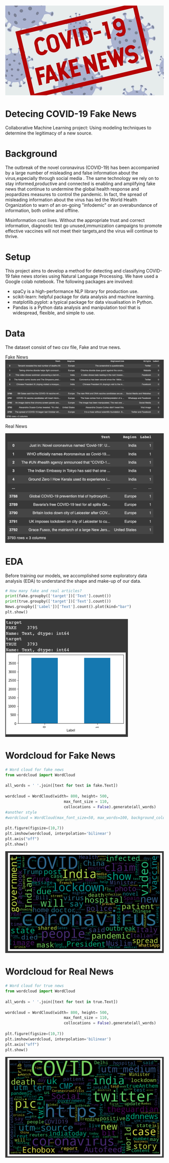 ![Covid-19_fake_news](/images/covid_19_fake_news.jpeg)

# Detecing COVID-19 Fake News

Collaborative Machine Learning project: Using modeling techniques to determine the legitimacy of a new source.

# Background

The outbreak of the novel coronavirus (COVID-19) has been accompanied by a large number of misleading and false information about the virus,especially through social media . The same technology we rely on to stay informed,productive and connected is enabling and amplifying fake news that continue to undermine the global health response and jeopardizes measures to control the pandemic. In fact, the spread of misleading information about the virus has led the World Health Organization to warn of an on-going "infodemic" or an overabundance of information, both online and offline. 

Misinformation cost lives. Without the appropriate trust and correct information, diagnostic test go unused,immunization campaigns to promote effective vaccines will not meet their targets,and the virus will continue to thrive.

# Setup
This project aims to develop a method for detecting and classifying COVID-19 fake news stories using Natural Language Processing.
We have used a Google colab notebook. The following packages are involved:
* spaCy is a high-performance NLP library for production use.
* scikit-learn: helpful package for data analysis and machine learning.
* matplotlib.pyplot: a typical package for data visualisation in Python.
* Pandas is a Python data analysis and manipulation tool that is widespread, flexible, and simple to use.


# Data
The dataset consist of two csv file, Fake and true news. 

Fake News
![fake_news_dataset](images/fake_news.png)

Real News

![true_news_dataset](images/true_news.png)

# EDA

Before training our models, we accomplished some exploratory data analysis (EDA) to understand the shape and make-up of our data.

```python
# How many fake and real articles?
print(fake.groupby(['target'])['Text'].count())
print(true.groupby(['target'])['Text'].count())
News.groupby(['Label'])['Text'].count().plot(kind="bar")
plt.show()
```
![How many fake and real articles?](images/fake_real_articles.png)

# Wordcloud for Fake News
```python
# Word cloud for fake news
from wordcloud import WordCloud

all_words = ' '.join([text for text in fake.Text])

wordcloud = WordCloud(width= 800, height= 500,
                          max_font_size = 110,
                          collocations = False).generate(all_words)
#another style
#wordcloud = WordCloud(max_font_size=50, max_words=100, background_color="white").generate(all_words)

plt.figure(figsize=(10,7))
plt.imshow(wordcloud, interpolation='bilinear')
plt.axis("off")
plt.show()
```
![wordcloud fake news](images/wordcloud_fake_news.png)

# Wordcloud for Real News
```python
# Word cloud for true news
from wordcloud import WordCloud

all_words = ' '.join([text for text in true.Text])

wordcloud = WordCloud(width= 800, height= 500,
                          max_font_size = 110,
                          collocations = False).generate(all_words)

plt.figure(figsize=(10,7))
plt.imshow(wordcloud, interpolation='bilinear')
plt.axis("off")
plt.show()
```
![wordcloud true news?](images/wordcloud_real_news.png)
